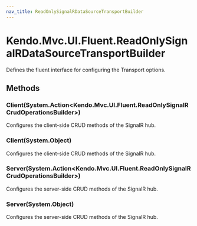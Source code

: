 ```yaml
---
nav_title: ReadOnlySignalRDataSourceTransportBuilder
---
```


# Kendo.Mvc.UI.Fluent.ReadOnlySignalRDataSourceTransportBuilder
Defines the fluent interface for configuring the Transport options.




## Methods


### Client(System.Action\<Kendo.Mvc.UI.Fluent.ReadOnlySignalRCrudOperationsBuilder\>)
Configures the client-side CRUD methods of the SignalR hub.





### Client(System.Object)
Configures the client-side CRUD methods of the SignalR hub.





### Server(System.Action\<Kendo.Mvc.UI.Fluent.ReadOnlySignalRCrudOperationsBuilder\>)
Configures the server-side CRUD methods of the SignalR hub.





### Server(System.Object)
Configures the server-side CRUD methods of the SignalR hub.







